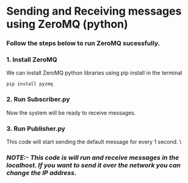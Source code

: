 # Sending and Receiving messages using ZeroMQ (python)
### Follow the steps below to run ZeroMQ sucessfully.
### 1. Install ZeroMQ
We can install ZeroMQ python libraries using pip install in the terminal
```
pip install pyzmq
```
### 2. Run Subscriber.py
Now the system will be ready to receive messages.
### 3. Run Publisher.py
This code will start sending the default message for every 1 second. \
### ***NOTE:- This code is will run and receive messages in the localhost. If you want to send it over the network you can change the IP address.***

